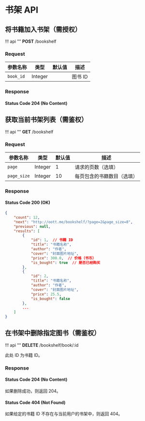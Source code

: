 # 书架 API

## 将书籍加入书架（需授权）

!!! api ""
    **POST** /bookshelf
    
### Request

| 参数名称 | 类型 | 默认值 | 描述 |
| --- | --- | --- | --- |
| `book_id` | Integer | | 图书 ID |
    
### Response

#### Status Code 204 (No Content)

## 获取当前书架列表（需鉴权）

!!! api ""
    **GET** /bookshelf
    
### Request

| 参数名称 | 类型 | 默认值 | 描述 |
| --- | --- | --- | --- |
| `page` | Integer | 1 | 请求的页数（选填） |
| `page_size` | Integer | 10 | 每页包含的书籍数目（选填） |
    
### Response

#### Status Code 200 (OK)

```json
{
    "count": 12,
    "next": "http://oott.me/bookshelf/?page=2&page_size=8",
    "previous": null,
    "results": [
        {
            "id": 1,  // 书籍 ID
            "title": "书籍名称",
            "author": "作者",
            "cover": "封面图片地址",
            "price": 300.0,  // 价格（书币）
            "is_bought": true  // 是否已经购买
        },
        {
            "id": 2,
            "title": "书籍名称",
            "author": "作者",
            "cover": "封面图片地址",
            "price": 25.5,
            "is_bought": false
        },
        ...
    ]
}
```

## 在书架中删除指定图书（需鉴权）

!!! api ""
    **DELETE** /bookshelf/book/:id
    
此处 ID 为书籍 ID。

### Response

#### Status Code 204 (No Content)

如果删除成功，则返回 204。

#### Status Code 404 (Not Found)

如果给定的书籍 ID 不存在与当前用户的书架中，则返回 404。

